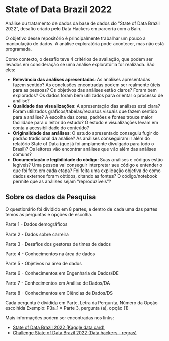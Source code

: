 # State of Data Brazil 2022
Análise ou tratamento de dados da base de dados do "State of Data Brazil 2022", desafio criado pelo Data Hackers em parceria com a Bain.

O objetivo desse repositório é principalmente trabalhar um pouco a manipulação de dados. A análise exploratória pode acontecer, mas não está programada.

Como contexto, o desafio teve 4 critérios de avaliação, que podem ser levados em consideração se uma análise exploratória for realizada. São eles:

- **Relevância das análises apresentadas**: As análises apresentadas fazem sentido? As conclusões encontradas podem ser realmente úteis para as pessoas? Os objetivos das análises estão claros? Foram bem explorados? Os dados foram bem utilizados para orientar o processo de análise?
- **Qualidade das visualizações**: A apresentação das análises está clara? Foram utilizados gráficos/tabelas/recursos visuais que fazem sentido para a análise? A escolha das cores, padrões e fontes trouxe maior facilidade para o leitor do estudo? O estudo e visualizações levam em conta a acessibilidade do conteúdo?
- **Originalidade das análises**: O estudo apresentado conseguiu fugir do padrão tradicional da análise? As análises conseguiram ir além do relatório State of Data (que já foi amplamente divulgado para todo o Brasil)? Os leitores vão encontrar análises que vão além das análises comuns?
- **Documentação e legibilidade do código**: Suas análises e códigos estão legíveis? Uma pessoa vai conseguir interpretar seu código e entender o que foi feito em cada etapa? Foi feita uma explicação objetiva de como dados externos foram obtidos, citando as fontes? O código/notebook permite que as análises sejam “reproduzíveis”?

## Sobre os dados da Pesquisa
O questionário foi dividido em 8 partes, e dentro de cada uma das partes temos as perguntas e opções de escolha.

Parte 1 - Dados demográficos

Parte 2 - Dados sobre carreira

Parte 3 - Desafios dos gestores de times de dados

Parte 4 - Conhecimentos na área de dados

Parte 5 - Objetivos na área de dados

Parte 6 - Conhecimentos em Engenharia de Dados/DE

Parte 7 - Conhecimentos em Análise de Dados/DA

Parte 8 - Conhecimentos em Ciências de Dados/DS

Cada pergunta é dividida em Parte, Letra da Pergunta, Número da Opção escolhida
Exemplo: P3a_1 = Parte 3, pergunta (a), opção (1)

Mais informações podem ser encontradas nos links: 
- [State of Data Brazil 2022 (Kaggle data card)](https://www.kaggle.com/datasets/datahackers/state-of-data-2022)
- [Challenge State of Data Brazil 2022 (Data hackers - regras)](https://www.kaggle.com/datasets/datahackers/state-of-data-2022/discussion/415994)